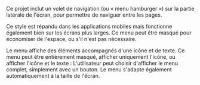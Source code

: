﻿Ce projet inclut un volet de navigation (ou « menu hamburger ») sur la partie latérale de l'écran, pour permettre de naviguer entre les pages.

Ce style est répandu dans les applications mobiles mais fonctionne également bien sur les écrans plus larges. Ce menu peut être masqué pour économiser de l'espace, ou s'il n'est pas nécessaire.

Le menu affiche des éléments accompagnés d'une icône et de texte. Ce menu peut être entièrement masqué, afficher uniquement l'icône, ou afficher l'icône et le texte : L'utilisateur peut choisir d'afficher le menu complet, simplement avec un bouton. Le menu s'adapte également automatiquement à la taille de l'écran.
